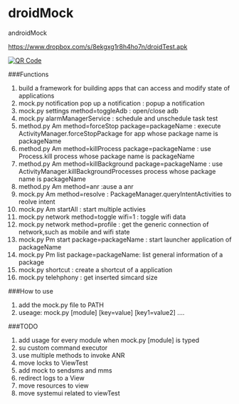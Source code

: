 droidMock
=========

androidMock



https://www.dropbox.com/s/8ekgxg1r8h4ho7n/droidTest.apk

<a href="https://www.the-qrcode-generator.com/"><img src="http://chart.apis.google.com/chart?chs=200x200&amp;cht=qr&amp;chld=|1&amp;chl=https%3A%2F%2Fwww.dropbox.com%2Fs%2F8ekgxg1r8h4ho7n%2FdroidTest.apk" alt="QR Code" /></a>

###Functions
1. build a framework for building apps that can access and modify state of applications
2. mock.py notification  pop up a notification : popup a notification
3. mock.py settings method=toggleAdb : open/close adb 
4. mock.py alarmManagerService : schedule and unschedule task test
5. method.py Am method=forceStop package=packageName : execute ActivityManager.forceStopPackage for app whose package name is packageName
6. method.py Am method=killProcess package=packageName : use Process.kill process whose package name is packageName
7. method.py Am method=killBackground package=packageName : use ActivityManager.killBackgroundProcesses process whose package name is packageName
8. method.py Am method=anr :ause a anr 
9. mock.py Am method=resolve : PackageManager.queryIntentActivities to reolve intent
10. mock.py Am startAll : start multiple activies 
11. mock.py network method=toggle wifi=1 : toggle wifi data
12. mock.py network method=profile : get the generic connection of network,such as mobile and wifi state 
13. mock.py Pm start package=packageName : start launcher application of packageName
14. mock.py Pm list package=packageName: list general information of a package
15. mock.py shortcut : create a shortcut of a application
16. mock.py telehphony : get inserted simcard size

###How to use 
1. add the mock.py file to PATH
2. useage: mock.py [module] [key=value] [key1=value2] .... 



###TODO
1. add usage for every module when mock.py [module] is typed
2. su custom command executor 
3. use multiple methods to invoke ANR
4. move locks to ViewTest
5. add mock to sendsms and mms
6. redirect logs to a View
7. move resources to view
8. move systemui related to viewTest
